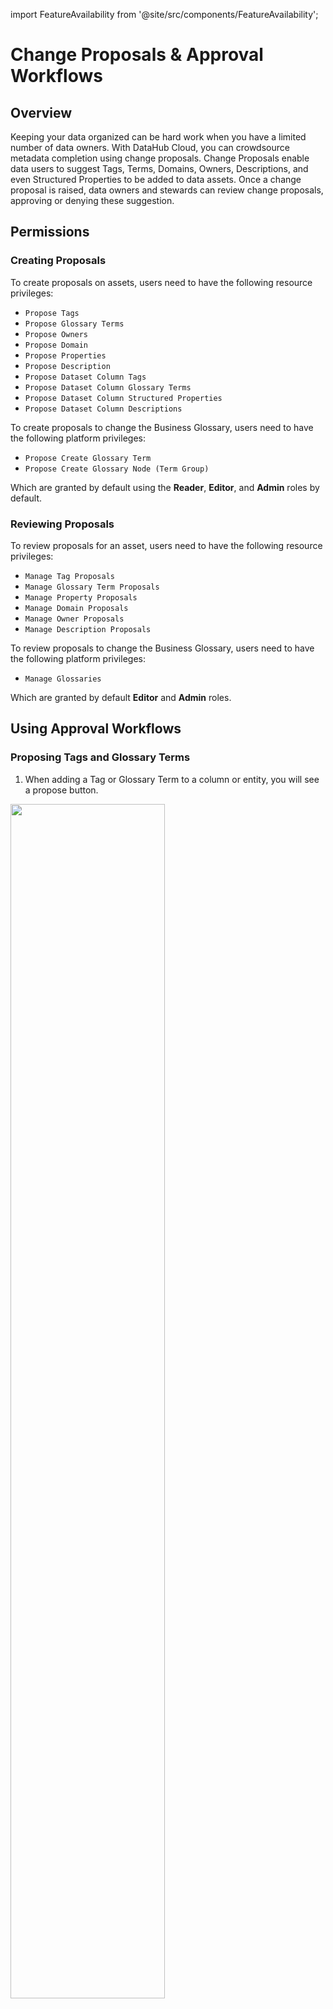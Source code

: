 import FeatureAvailability from '@site/src/components/FeatureAvailability';

# Change Proposals & Approval Workflows

<FeatureAvailability saasOnly />

## Overview

Keeping your data organized can be hard work when you have a limited number of data owners. With DataHub Cloud, you can crowdsource metadata completion using change proposals. Change Proposals enable data users to suggest Tags, Terms, Domains, Owners, Descriptions, and even Structured Properties to be added to data assets. Once a change proposal is raised, data owners and stewards can review change proposals, approving or denying these suggestion.

## Permissions

### Creating Proposals

To create proposals on assets, users need to have the following resource privileges:

- `Propose Tags`
- `Propose Glossary Terms`
- `Propose Owners`
- `Propose Domain`
- `Propose Properties`
- `Propose Description`
- `Propose Dataset Column Tags`
- `Propose Dataset Column Glossary Terms`
- `Propose Dataset Column Structured Properties`
- `Propose Dataset Column Descriptions`

To create proposals to change the Business Glossary, users need to have the following platform privileges:

- `Propose Create Glossary Term`
- `Propose Create Glossary Node (Term Group)`

Which are granted by default using the **Reader**, **Editor**, and **Admin** roles by default.

### Reviewing Proposals

To review proposals for an asset, users need to have the following resource privileges:

- `Manage Tag Proposals`
- `Manage Glossary Term Proposals`
- `Manage Property Proposals`
- `Manage Domain Proposals`
- `Manage Owner Proposals`
- `Manage Description Proposals`

To review proposals to change the Business Glossary, users need to have the following platform privileges:

- `Manage Glossaries`

Which are granted by default **Editor** and **Admin** roles.

## Using Approval Workflows

### Proposing Tags and Glossary Terms

1. When adding a Tag or Glossary Term to a column or entity, you will see a propose button.

<p align="left">
  <img width="70%"  src="https://raw.githubusercontent.com/datahub-project/static-assets/main/imgs/proposals/propose_term_on_dataset.png"/>
</p>

2. After proposing the Glossary Term, you will see it appear in a proposed state.

<p align="left">
  <img width="70%"  src="https://raw.githubusercontent.com/datahub-project/static-assets/main/imgs/proposals/proposed_term_on_dataset.png"/>
</p>

3. This proposal will be sent to the inbox of reviewers.

<p align="left">
  <img width="70%"  src="https://raw.githubusercontent.com/datahub-project/static-assets/main/imgs/proposals/proposed_term_to_dataset_in_inbox.png"/>
</p>

4. From there, they can choose to either accept or reject the proposal. A full log of all accepted or rejected proposals is kept for each user.

### Proposing Owners

1. When adding an Owner to an entity, you will see a propose button.

<p align="left">
  <img width="70%"  src="https://raw.githubusercontent.com/datahub-project/static-assets/main/imgs/proposals/propose_owner_on_dataset.png"/>
</p>

2. After proposing the Owner(s), you will see the owner(s) appear in a proposed state.

<p align="left">
  <img width="70%"  src="https://raw.githubusercontent.com/datahub-project/static-assets/main/imgs/proposals/proposed_owner_on_dataset.png"/>
</p>

3. This proposal will be sent to the inbox of reviewers.

<p align="left">
  <img width="70%"  src="https://raw.githubusercontent.com/datahub-project/static-assets/main/imgs/proposals/proposed_owner_to_dataset_in_inbox.png"/>
</p>

4. From there, they can choose to either accept or reject the proposal. A full log of all accepted or rejected proposals is kept for each user.

### Proposing Domain

1. When adding a Domain to an entity, you will see a propose button.

<p align="left">
  <img width="70%"  src="https://raw.githubusercontent.com/datahub-project/static-assets/main/imgs/proposals/propose_domain_on_dataset.png"/>
</p>

2. After proposing the Domain, you will see the Domain appear in a proposed state.

<p align="left">
  <img width="70%"  src="https://raw.githubusercontent.com/datahub-project/static-assets/main/imgs/proposals/proposed_domain_on_dataset.png"/>
</p>

3. This proposal will be sent to the inbox of reviewers.

<p align="left">
  <img width="70%"  src="https://raw.githubusercontent.com/datahub-project/static-assets/main/imgs/proposals/proposed_domain_to_dataset_in_inbox.png"/>
</p>

4. From there, they can choose to either accept or reject the proposal. A full log of all accepted or rejected proposals is kept for each user.

### Proposing Structured Properties

1. When adding a Structured property to a column or an entity, you will see a propose button.

<p align="left">
  <img width="70%"  src="https://raw.githubusercontent.com/datahub-project/static-assets/main/imgs/proposals/propose_property_on_dataset.png"/>
</p>

2. After proposing the Structured Properties, you will see them appear in a proposed state.

<p align="left">
  <img width="70%"  src="https://raw.githubusercontent.com/datahub-project/static-assets/main/imgs/proposals/proposed_property_on_dataset.png"/>
</p>

3. This proposal will be sent to the inbox of reviewers.

<p align="left">
  <img width="70%"  src="https://raw.githubusercontent.com/datahub-project/static-assets/main/imgs/proposals/proposed_property_to_dataset_in_inbox.png"/>
</p>

4. From there, they can choose to either accept or reject the proposal. A full log of all accepted or rejected proposals is kept for each user.

### Proposing Documentation or Description Updates

1. When updating the documentation of any entity, or description of a dataset column, you can click the propose button

2. This proposal will be sent to the inbox of reviewers.

<p align="left">
  <img width="70%"  src="https://raw.githubusercontent.com/datahub-project/static-assets/main/imgs/proposals/inbox_with_description_proposal.png"/>
</p>

3. From there, they can choose to either accept or reject the proposal.

### Proposing additions to your Business Glossary

1. Navigate to your glossary by going to the Govern menu in the top right and selecting Glossary.

2. Click the plus button to create a new Glossary Term. From that menu, select Propose.

<p align="left">
  <img width="70%"  src="https://raw.githubusercontent.com/datahub-project/static-assets/main/imgs/proposals/proposing_new_glossary_term.png"/>
</p>

3. This proposal will be sent to the inbox of reviewers.

<p align="left">
  <img width="70%"  src="https://raw.githubusercontent.com/datahub-project/static-assets/main/imgs/proposals/inbox_with_new_glossary_proposal.png"/>
</p>

4. From there, they can choose to either accept or reject the proposal. A full log of all accepted or rejected proposals is kept for each user.

### Reviewing Proposals

Proposals will be visible inside your **Task Center**, which is accessible via the navigation sidebar. From the task center, you can choose to accept or deny proposals sourced for assets you are responsible for.

## Change Proposal Notifications

You can enable notifications in the following scenarios:

- A proposal you raised is approved or denied
- You are assigned to a new change proposal
- A proposal you are assigned to is approved or denied

Via **Slack** and **Email**.

To enable notifications, navigate to **Settings > My Notifications**.

## Creating Proposals via API

DataHub exposes a GraphQL API for each type of change proposal. At a high level, callers of this API will be required to provide the following details:

1. A unique identifier for the target Metadata Entity (URN)
2. An optional sub-resource identifier which designates a sub-resource to attach the Tag, Glossary Term, owner, domain or Structured property to. For example reference to a particular "field" within a Dataset.
3. A unique identifier for the Tag/Glossary Term/Owner/Domain/Structured property they wish to propose (URN)

In the following sections, we will describe how to construct each of these items and use the DataHub GraphQL API to submit Tag or Glossary Term proposals.

#### Constructing an Entity Identifier

Inside DataHub, each Metadata Entity is uniquely identified by a Universal Resource Name, or an URN. This identifier can be copied from the entity page, extracted from the API, or read from a downloaded search result. You can also use the helper methods in the datahub python library given a set of components.

#### Constructing a Sub-Resource Identifier

Specific Metadata Entity types have additional sub-resources to which Tags may be applied.
Today, this only applies for Dataset Metadata Entities, which have a "fields" sub-resource. In this case, the `subResource` value would be the field path for the schema field.

#### Finding an Identifier for Tag/Glossary Term/Owner/Domain/Structure property

All of these are uniquely identified by an URN.

Tag URNs have the following format:
`urn:li:tag:<id>`

Glossary Term URNs have the following format:
`urn:li:glossaryTerm:<id>`

Domain URNs have the following format:
`urn:li:domain:<id>`

Owner URNs have the following format:
`urn:li:corpuser:<id>` or `urn:li:corpGroup:<id>`

Structured Property URNs have the following format:
`urn:li:structuredProperty:<id>`

These identifiers can be copied from the url of the corresponding entity pages.

#### Issuing a GraphQL Query

Once we've constructed an Entity URN, any relevant sub-resource identifiers, we're ready to propose! To do so, we'll use the DataHub GraphQL API.

In particular, we'll be using the proposeTags, proposeTerms, proposeDomain, proposeOwners, proposeStructuredProperties, proposeCreateGlossaryTerm, proposeCreateGlossaryNode, proposeDataContract, and proposeUpdateDescription Mutations, which have the following interface:

```
type Mutation {
  proposeTags(input: ProposeTagsInput!): String! # Returns Proposal URN.
}

input ProposeTagsInput {
  description: String # Optional note explaining the proposal
  resourceUrn: String! # Required. e.g. "urn:li:dataset:(...)"
  subResource: String # Optional. e.g. "fieldName"
  subResourceType: String # Optional. "DATASET_FIELD" for dataset fields
  tagUrns: [String!]! # Required. e.g. ["urn:li:tag:Marketing"]
}
```

```
type Mutation {
  proposeTerms(input: ProposeTermsInput!): String! # Returns Proposal URN.
}

input ProposeTermsInput {
  description: String # Optional note explaining the proposal
  resourceUrn: String! # Required. e.g. "urn:li:dataset:(...)"
  subResource: String # Optional. e.g. "fieldName"
  subResourceType: String # Optional. "DATASET_FIELD" for dataset fields
  termUrns: [String!]! # Required. e.g. ["urn:li:glossaryTerm:Marketing"]
}
```

```
type Mutation {
  proposeDomain(input: ProposeDomainInput!): String! # Returns Proposal URN.
}

input ProposeDomainInput {
  description: String # Optional note explaining the proposal
  resourceUrn: String! # Required. e.g. "urn:li:dataset:(...)"
  domainUrn: String! # Required. e.g. ["urn:li:domain:Marketing"]
}
```

```
type Mutation {
  proposeOwners(input: ProposeOwnersInput!): String! # Returns Proposal URN.
}

input ProposeOwnersInput {
  description: String # Optional note explaining the proposal
  resourceUrn: String! # Required. e.g. "urn:li:dataset:(...)"
  owners: [OwnerInput!]! # Required
}

input OwnerInput {
  ownerUrn: String! # Required. e.g. "urn:li:owner:(...)"
  ownerEntityType: OwnerEntityType! # Required. e.g. "CORP_USER"
  type: OwnershipType # Optional
  ownershipTypeUrn: String # Optional. The urn of the ownership type entity.
}
```

```
type Mutation {
  proposeStructuredProperties(input: ProposeStructuredPropertiesInput!): String! # Returns Proposal URN.
}

input ProposeStructuredPropertiesInput {
  description: String # Optional note explaining the proposal
  resourceUrn: String! # Required. e.g. "urn:li:dataset:(...)"
  subResource: String # Optional. e.g. "fieldName"
  subResourceType: String # Optional. "DATASET_FIELD" for dataset fields
  structuredProperties: [StructuredPropertyInputParams!]!
}

input StructuredPropertyInputParams {
  structuredPropertyUrn: String! # Required. e.g. "urn:li:structuredProperty:(...)"
  values: [PropertyValueInput!]! # Required. e.g. "{ stringValue: ''}"
}
```

```
type Mutation {
  proposeCreateGlossaryTerm(input: CreateGlossaryEntityInput!): Boolean
}

input CreateGlossaryEntityInput {
  id: String # Optional. Otherwise uuid is generated
  name: String! # Required. e.g. "Marketing"
  description: String # Optional
  parentNode: String # Optional. e.g. "urn:li:glossaryNode:(...)"
  proposalNote: String # Optional. Context for the proposal
}
```

```
type Mutation {
  proposeCreateGlossaryNode(input: CreateGlossaryEntityInput!): Boolean
}

input CreateGlossaryEntityInput {
  id: String # Optional. Otherwise uuid is generated
  name: String! # Required. e.g. "Marketing"
  description: String # Optional
  parentNode: String # Optional. e.g. "urn:li:glossaryNode:(...)"
  proposalNote: String # Optional. Context for the proposal
}
```

```
mutation proposeUpdateDescription($input: DescriptionUpdateInput!) {
  proposeUpdateDescription(input: $input)
}

"""
Currently supports DatasetField descriptions only
"""
input DescriptionUpdateInput {
  description: String! # the new description
  resourceUrn: String!
  subResourceType: SubResourceType
  subResource: String
  proposalNote: String # Context for the proposal
}

```

## FAQ

**1. My colleagues have created some proposals, but I'm not seeing this in my Task Center. Why not?**

Most likely, this means your privileges are not configured properly. If you are a DataHub Admin, navigate to **Settings > Permissions** to edit your roles and policies to ensure you have the privileges listed in the **Permissions** section above.
